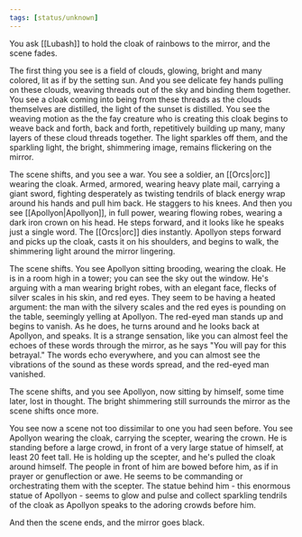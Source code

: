 ```yaml
---
tags: [status/unknown]
---
```


You ask [[Lubash]] to hold the cloak of rainbows to the mirror, and the scene fades. 

The first thing you see is a field of clouds, glowing, bright and many colored, lit as if by the setting sun. And you see delicate fey hands  pulling on these clouds, weaving threads out of the sky and binding them together. You see a  cloak coming into being from these threads as the clouds themselves are distilled, the light of the sunset is distilled. You see the weaving motion as the the fay creature who is creating this cloak begins to weave back and forth, back and forth, repetitively building up many, many layers of these cloud threads together. The light sparkles off them, and the sparkling light, the bright, shimmering image, remains flickering on the mirror.

The scene shifts, and you see a war. You see a soldier, an [[Orcs|orc]] wearing the cloak. Armed, armored, wearing heavy plate mail, carrying a giant sword, fighting desperately as twisting tendrils of black energy wrap around his hands and pull him back. He staggers to his knees. And then you see [[Apollyon|Apollyon]], in full power, wearing  flowing robes, wearing a dark iron crown on his head. He steps forward, and it looks like he speaks just a single word. The [[Orcs|orc]] dies instantly. Apollyon steps forward and picks up the cloak, casts it on his shoulders, and begins to walk, the shimmering light around the mirror lingering.

The scene shifts. You see Apollyon sitting brooding, wearing the cloak. He is in a room high in a tower; you can see the sky out the window. He's arguing with a man wearing bright robes, with an elegant face, flecks of silver scales in his skin, and red eyes. They seem to be having a heated argument: the man with the silvery scales and the red eyes is pounding on the table, seemingly yelling at Apollyon. The red-eyed man stands up and begins to vanish. As he does, he turns around and he looks back at Apollyon, and speaks. It is a strange sensation, like you can almost feel the echoes of these words through the mirror, as he says "You will pay for this betrayal." The words echo everywhere, and you can almost see the vibrations of the sound as these words spread, and the red-eyed man vanished. 

The scene shifts, and you see Apollyon, now sitting by himself, some time later, lost in thought. The bright shimmering still surrounds the mirror as the scene shifts once more.

You see now a scene not too dissimilar to one you had seen before.  You see Apollyon wearing the cloak, carrying the scepter, wearing the crown. He is standing before a large crowd, in front of a very large statue of himself, at least 20 feet tall. He is holding up the scepter, and he's pulled the cloak around himself. The people in front of him are bowed before him, as if in prayer or genuflection or awe. He seems to be commanding or orchestrating them with the scepter. The statue behind him - this enormous statue of Apollyon - seems to glow and pulse and collect sparkling tendrils of the cloak as Apollyon speaks to the adoring crowds before him. 

And then the scene ends, and the mirror goes black.
